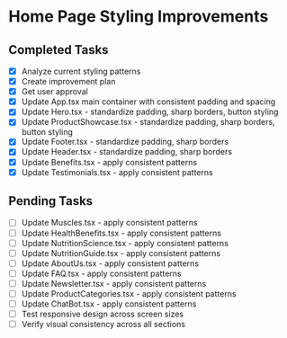 # Home Page Styling Improvements

## Completed Tasks
- [x] Analyze current styling patterns
- [x] Create improvement plan
- [x] Get user approval
- [x] Update App.tsx main container with consistent padding and spacing
- [x] Update Hero.tsx - standardize padding, sharp borders, button styling
- [x] Update ProductShowcase.tsx - standardize padding, sharp borders, button styling
- [x] Update Footer.tsx - standardize padding, sharp borders
- [x] Update Header.tsx - standardize padding, sharp borders
- [x] Update Benefits.tsx - apply consistent patterns
- [x] Update Testimonials.tsx - apply consistent patterns

## Pending Tasks
- [ ] Update Muscles.tsx - apply consistent patterns
- [ ] Update HealthBenefits.tsx - apply consistent patterns
- [ ] Update NutritionScience.tsx - apply consistent patterns
- [ ] Update NutritionGuide.tsx - apply consistent patterns
- [ ] Update AboutUs.tsx - apply consistent patterns
- [ ] Update FAQ.tsx - apply consistent patterns
- [ ] Update Newsletter.tsx - apply consistent patterns
- [ ] Update ProductCategories.tsx - apply consistent patterns
- [ ] Update ChatBot.tsx - apply consistent patterns
- [ ] Test responsive design across screen sizes
- [ ] Verify visual consistency across all sections
